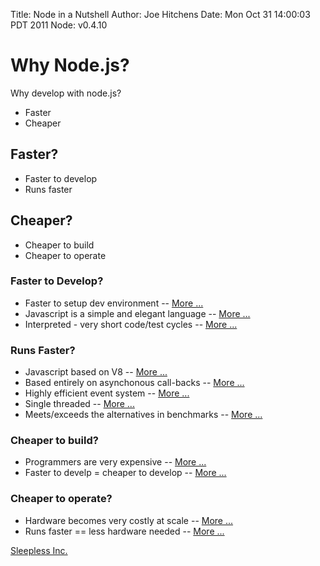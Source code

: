 Title: Node in a Nutshell
Author: Joe Hitchens
Date: Mon Oct 31 14:00:03 PDT 2011
Node: v0.4.10


# Why Node.js?

Why develop with node.js?

* Faster
* Cheaper

## Faster?

* Faster to develop
* Runs faster

## Cheaper?

* Cheaper to build
* Cheaper to operate

### Faster to Develop?

* Faster to setup dev environment
	-- [More ...](http://www.sleepless.com)
* Javascript is a simple and elegant language
	-- [More ...](http://www.sleepless.com)
* Interpreted - very short code/test cycles
	-- [More ...](http://www.sleepless.com)

### Runs Faster?

* Javascript based on V8
	-- [More ...](http://www.sleepless.com)
* Based entirely on asynchonous call-backs
	-- [More ...](http://www.sleepless.com)
* Highly efficient event system
	-- [More ...](http://www.sleepless.com)
* Single threaded
	-- [More ...](http://www.sleepless.com)
* Meets/exceeds the alternatives in benchmarks
	-- [More ...](http://www.sleepless.com)

### Cheaper to build?

* Programmers are very expensive
	-- [More ...](http://www.sleepless.com)
* Faster to develp = cheaper to develop
	-- [More ...](http://www.sleepless.com)

### Cheaper to operate?

* Hardware becomes very costly at scale
	-- [More ...](http://www.sleepless.com)
* Runs faster == less hardware needed
	-- [More ...](http://www.sleepless.com)


[Sleepless Inc.](http://www.sleepless.com/)


